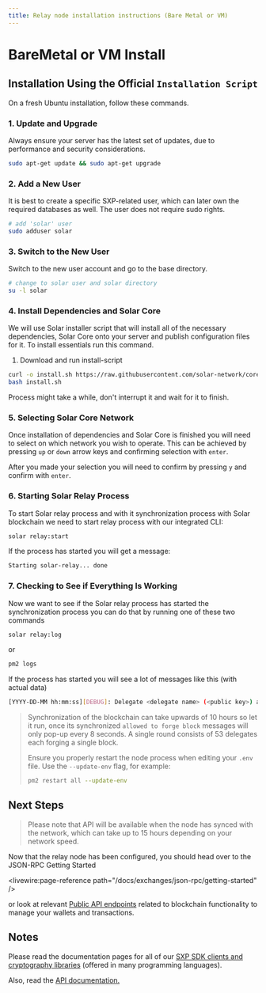 ```yaml
---
title: Relay node installation instructions (Bare Metal or VM)
---
```


# BareMetal or VM Install

## Installation Using the Official `Installation Script`

On a fresh Ubuntu installation, follow these commands.

### 1. Update and Upgrade

Always ensure your server has the latest set of updates, due to performance and security considerations.

```bash
sudo apt-get update && sudo apt-get upgrade
```

### 2. Add a New User

It is best to create a specific SXP-related user, which can later own the required databases as well. The user does not require sudo rights.

```bash
# add 'solar' user
sudo adduser solar
```

### 3. Switch to the New User

Switch to the new user account and go to the base directory.

```bash
# change to solar user and solar directory
su -l solar
```

### 4. Install Dependencies and Solar Core

We will use Solar installer script that will install all of the necessary dependencies, Solar Core onto your server and publish configuration files for it. To install essentials run this command.

1. Download and run install-script
```bash
curl -o install.sh https://raw.githubusercontent.com/solar-network/core/develop/install.sh
bash install.sh
```

Process might take a while, don't interrupt it and wait for it to finish.

### 5. Selecting Solar Core Network

Once installation of dependencies and Solar Core is finished you will need to select on which network you wish to operate. 
This can be achieved by pressing `up` or `down` arrow keys and confirming selection with `enter`.

After you made your selection you will need to confirm by pressing `y` and confirm with `enter`.


### 6. Starting Solar Relay Process

To start Solar relay process and with it synchronization process with Solar blockchain we need to start relay process with our integrated CLI:

```bash
solar relay:start
```

If the process has started you will get a message:

```bash
Starting solar-relay... done
```

### 7. Checking to See if Everything Is Working

Now we want to see if the Solar relay process has started the synchronization process you can do that by running one of these two commands

```bash
solar relay:log
```

or

```bash
pm2 logs
```

If the process has started you will see a lot of messages like this (with actual data)

```bash
[YYYY-DD-MM hh:mm:ss][DEBUG]: Delegate <delegate name> (<public key>) allowed to forge block <#> 👍
```

> Synchronization of the blockchain can take upwards of 10 hours so let it run, once its synchronized `allowed to forge block` messages will only pop-up every 8 seconds. A single round consists of 53 delegates each forging a single block.
>
> Ensure you properly restart the node process when editing your `.env` file. Use the `--update-env` flag, for example:
>
> ```bash
> pm2 restart all --update-env
> ```

## Next Steps

> Please note that API will be available when the node has synced with the network, which can take up to 15 hours depending on your network speed.

Now that the relay node has been configured, you should head over to the JSON-RPC Getting Started

<livewire:page-reference path="/docs/exchanges/json-rpc/getting-started" />

 or look at relevant [Public API endpoints](/docs/api) related to blockchain functionality to manage your wallets and transactions.

## Notes

Please read the documentation pages for all of our [SXP SDK clients and cryptography libraries](/docs/sdk/) (offered in many programming languages).

Also, read the [API documentation.](/docs/api)
